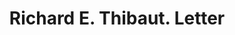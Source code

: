 ---
doi: 10.7916/D82C093H
date_other: '1906'
date_other_textual: '1906'
form: correspondence
genre:
- Letters (correspondence)
name:
- Richard E. Thibaut
object_in_context_url: https://biggert.cul.columbia.edu/items/view/ave_biggert_01105
subject_hierarchical_geographic:
- New York, New York, United States
subject_name:
- Richard E. Thibaut
title: Richard E. Thibaut. Letter
sort_title: Richard E. Thibaut. Letter
call_number: ave_biggert_01105
coordinates:
- 40.71277777777778,-74.00583333333333
pid: ave_biggert_01105
identifiers: ave_biggert_01105
canvas_id: ldpd:396370
permalink: "/items/ave_biggert_01105/"
layout: iiif-image-page
---